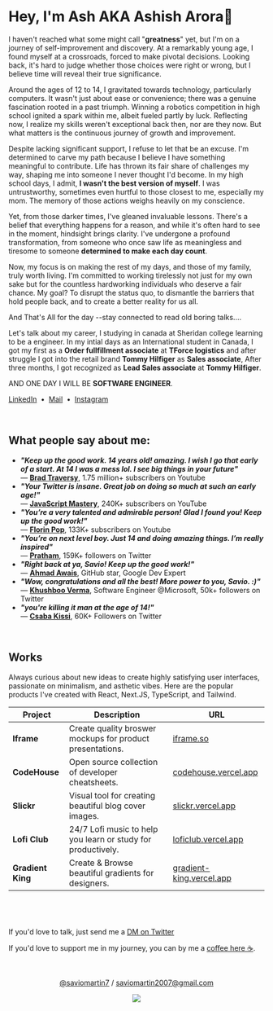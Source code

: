 # Hey, I'm Ash AKA Ashish Arora👋

I haven't reached what some might call "**greatness**" yet, but I'm on a journey of self-improvement and discovery. At a remarkably young age, I found myself at a crossroads, forced to make pivotal decisions. Looking back, it's hard to judge whether those choices were right or wrong, but I believe time will reveal their true significance.

Around the ages of 12 to 14, I gravitated towards technology, particularly computers. It wasn't just about ease or convenience; there was a genuine fascination rooted in a past triumph. Winning a robotics competition in high school ignited a spark within me, albeit fueled partly by luck. Reflecting now, I realize my skills weren't exceptional back then, nor are they now. But what matters is the continuous journey of growth and improvement.

Despite lacking significant support, I refuse to let that be an excuse. I'm determined to carve my path because I believe I have something meaningful to contribute. Life has thrown its fair share of challenges my way, shaping me into someone I never thought I'd become. In my high school days, I admit, **I wasn't the best version of myself**. I was untrustworthy, sometimes even hurtful to those closest to me, especially my mom. The memory of those actions weighs heavily on my conscience.

Yet, from those darker times, I've gleaned invaluable lessons. There's a belief that everything happens for a reason, and while it's often hard to see in the moment, hindsight brings clarity. I've undergone a profound transformation, from someone who once saw life as meaningless and tiresome to someone **determined to make each day count**.

Now, my focus is on making the rest of my days, and those of my family, truly worth living. I'm committed to working tirelessly not just for my own sake but for the countless hardworking individuals who deserve a fair chance. My goal? To disrupt the status quo, to dismantle the barriers that hold people back, and to create a better reality for us all.

And That's All for the day --stay connected to read old boring talks....

Let's talk about my career, I studying in canada at Sheridan college learning to be a engineer. In my intial days as an International student in Canada, I got my first as a **Order fullfillment associate** at **TForce logistics** and after struggle I got into the retail brand **Tommy Hilfiger** as **Sales associate**, After three months, I got recognized as **Lead Sales associate** at **Tommy Hilfiger**.

AND ONE DAY I WILL BE **SOFTWARE ENGINEER**.

[LinkedIn](www.linkedin.com/in/ashish-arora-220b861b8/)&nbsp;&nbsp;•&nbsp;&nbsp;[Mail](mailto:ashisharora2312004@gmail.com)&nbsp;&nbsp;•&nbsp;&nbsp;[Instagram](https://www.instagram.com/the_ashish_arora/)

<br>

## What people say about me:

- **_"Keep up the good work. 14 years old! amazing. I wish I go that early of a start. At 14 I was a mess lol. I see big things in your future"_** <br>
  — [**Brad Traversy**](https://www.youtube.com/traversymedia), 1.75 million+ subscribers on Youtube
- **_"Your Twitter is insane. Great job on doing so much at such an early age!"_** <br>
  — [**JavaScript Mastery**](https://www.youtube.com/c/JavaScriptMastery), 240K+ subscribers on YouTube
- **_"You’re a very talented and admirable person! Glad I found you! Keep up the good work!"_** <br>
  — [**Florin Pop**](https://www.youtube.com/florinpop), 133K+ subscribers on Youtube
- **_"You’re on next level boy. Just 14 and doing amazing things. I’m really inspired"_** <br>
  — [**Pratham**](https://twitter.com/Prathkum), 159K+ followers on Twitter
- **_"Right back at ya, Savio! Keep up the good work!"_** <br>
  — [**Ahmad Awais**](https://twitter.com/MrAhmadAwais), GitHub star, Google Dev Expert
- **_"Wow, congratulations and all the best! More power to you, Savio. :)"_** <br>
  — [**Khushboo Verma**](https://twitter.com/khushboooverma), Software Engineer @Microsoft, 50k+ followers on Twitter
- **_"you're killing it man at the age of 14!"_** <br>
  — [**Csaba Kissi**](https://twitter.com/csaba_kissi), 60K+ Followers on Twitter

<br>

## Works

Always curious about new ideas to create highly satisfying user interfaces, passionate on minimalism, and asthetic vibes. Here are the popular products I've created with React, Next.JS, TypeScript, and Tailwind.

| Project           | Description                                                  | URL                                                          |
| ----------------- | ------------------------------------------------------------ | ------------------------------------------------------------ |
| **Iframe**        | Create quality broswer mockups for product presentations.    | [iframe.so](https://iframe.so/)                              |
| **CodeHouse**     | Open source collection of developer cheatsheets.             | [codehouse.vercel.app](https://codehouse.vercel.app/)        |
| **Slickr**        | Visual tool for creating beautiful blog cover images.        | [slickr.vercel.app](https://slickr.vercel.app/)              |
| **Lofi Club**     | 24/7 Lofi music to help you learn or study for productively. | [loficlub.vercel.app](https://loficlub.vercel.app/)          |
| **Gradient King** | Create & Browse beautiful gradients for designers.           | [gradient-king.vercel.app](https://gradient-king.vercel.app) |

<br>

#
If you'd love to talk, just send me a [DM on Twitter](https://twitter.com/saviomartin7)

If you'd love to support me in my journey, you can by me a [coffee here ☕️](https://ko-fi.com/savio).

<br>

<p align='center'><a href="https://twitter.com/saviomartin7">@saviomartin7<a> / <a href="mailto:saviomartin2007@gmail.com">saviomartin2007@gmail.com<a></p>
<p align='center'><img src='https://visitor-badge.laobi.icu/badge?page_id=saviomartin&left_color=blue&left_text=Total%20Visitors&right_color=#0096c7'></p>
